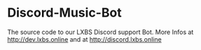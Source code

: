 # Discord-Music-Bot
The source code to our LXBS Discord support Bot. More Infos at http://dev.lxbs.online and at http://discord.lxbs.online
